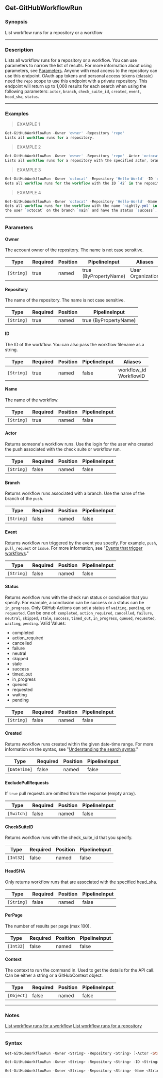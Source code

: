 Get-GitHubWorkflowRun
---------------------

### Synopsis
List workflow runs for a repository or a workflow

---

### Description

Lists all workflow runs for a repository or a workflow. You can use parameters to narrow the list of results. For more information about using
parameters, see [Parameters](https://docs.github.com/rest/guides/getting-started-with-the-rest-api#parameters).
Anyone with read access to the repository can use this endpoint.
OAuth app tokens and personal access tokens (classic) need the `repo` scope to use this endpoint with a private repository.
This endpoint will return up to 1,000 results for each search when using the following parameters: `actor`, `branch`, `check_suite_id`, `created`,
`event`, `head_sha`, `status`.

---

### Examples
> EXAMPLE 1

```PowerShell
Get-GitHubWorkflowRun -Owner 'owner' -Repository 'repo'
Lists all workflow runs for a repository.
```
> EXAMPLE 2

```PowerShell
Get-GitHubWorkflowRun -Owner 'owner' -Repository 'repo' -Actor 'octocat' -Branch 'main' -Event 'push' -Status 'success'
Lists all workflow runs for a repository with the specified actor, branch, event, and status.
```
> EXAMPLE 3

```PowerShell
Get-GitHubWorkflowRun -Owner 'octocat' -Repository 'Hello-World' -ID '42'
Gets all workflow runs for the workflow with the ID `42` in the repository `Hello-World` owned by `octocat`.
```
> EXAMPLE 4

```PowerShell
Get-GitHubWorkflowRun -Owner 'octocat' -Repository 'Hello-World' -Name 'nightly.yml' -Actor 'octocat' -Branch 'main' -Event 'push' -Status 'success'
Gets all workflow runs for the workflow with the name `nightly.yml` in the repository `Hello-World` owned by `octocat` that were triggered by
the user `octocat` on the branch `main` and have the status `success`.
```

---

### Parameters
#### **Owner**
The account owner of the repository. The name is not case sensitive.

|Type      |Required|Position|PipelineInput        |Aliases              |
|----------|--------|--------|---------------------|---------------------|
|`[String]`|true    |named   |true (ByPropertyName)|User<br/>Organization|

#### **Repository**
The name of the repository. The name is not case sensitive.

|Type      |Required|Position|PipelineInput        |
|----------|--------|--------|---------------------|
|`[String]`|true    |named   |true (ByPropertyName)|

#### **ID**
The ID of the workflow. You can also pass the workflow filename as a string.

|Type      |Required|Position|PipelineInput|Aliases                   |
|----------|--------|--------|-------------|--------------------------|
|`[String]`|true    |named   |false        |workflow_id<br/>WorkflowID|

#### **Name**
The name of the workflow.

|Type      |Required|Position|PipelineInput|
|----------|--------|--------|-------------|
|`[String]`|true    |named   |false        |

#### **Actor**
Returns someone's workflow runs. Use the login for the user who created the push associated with the check suite or workflow run.

|Type      |Required|Position|PipelineInput|
|----------|--------|--------|-------------|
|`[String]`|false   |named   |false        |

#### **Branch**
Returns workflow runs associated with a branch. Use the name of the branch of the `push`.

|Type      |Required|Position|PipelineInput|
|----------|--------|--------|-------------|
|`[String]`|false   |named   |false        |

#### **Event**
Returns workflow run triggered by the event you specify. For example, `push`, `pull_request` or `issue`. For more information, see
"[Events that trigger workflows](https://docs.github.com/actions/automating-your-workflow-with-github-actions/events-that-trigger-workflows)."

|Type      |Required|Position|PipelineInput|
|----------|--------|--------|-------------|
|`[String]`|false   |named   |false        |

#### **Status**
Returns workflow runs with the check run status or conclusion that you specify. For example, a conclusion can be success or a status can be
`in_progress`. Only GitHub Actions can set a status of `waiting`, `pending`, or `requested`.
Can be one of: `completed`, `action_required`, `cancelled`, `failure`, `neutral`, `skipped`, `stale`, `success`, `timed_out`, `in_progress`,
`queued`, `requested`, `waiting`, `pending`.
Valid Values:

* completed
* action_required
* cancelled
* failure
* neutral
* skipped
* stale
* success
* timed_out
* in_progress
* queued
* requested
* waiting
* pending

|Type      |Required|Position|PipelineInput|
|----------|--------|--------|-------------|
|`[String]`|false   |named   |false        |

#### **Created**
Returns workflow runs created within the given date-time range. For more information on the syntax, see
"[Understanding the search syntax](https://docs.github.com/search-github/getting-started-with-searching-on-github/understanding-the-search-syntax#query-for-dates)."

|Type        |Required|Position|PipelineInput|
|------------|--------|--------|-------------|
|`[DateTime]`|false   |named   |false        |

#### **ExcludePullRequests**
If `true` pull requests are omitted from the response (empty array).

|Type      |Required|Position|PipelineInput|
|----------|--------|--------|-------------|
|`[Switch]`|false   |named   |false        |

#### **CheckSuiteID**
Returns workflow runs with the check_suite_id that you specify.

|Type     |Required|Position|PipelineInput|
|---------|--------|--------|-------------|
|`[Int32]`|false   |named   |false        |

#### **HeadSHA**
Only returns workflow runs that are associated with the specified head_sha.

|Type      |Required|Position|PipelineInput|
|----------|--------|--------|-------------|
|`[String]`|false   |named   |false        |

#### **PerPage**
The number of results per page (max 100).

|Type     |Required|Position|PipelineInput|
|---------|--------|--------|-------------|
|`[Int32]`|false   |named   |false        |

#### **Context**
The context to run the command in. Used to get the details for the API call.
Can be either a string or a GitHubContext object.

|Type      |Required|Position|PipelineInput|
|----------|--------|--------|-------------|
|`[Object]`|false   |named   |false        |

---

### Notes
[List workflow runs for a workflow](https://docs.github.com/rest/actions/workflow-runs?apiVersion=2022-11-28#list-workflow-runs-for-a-workflow)
[List workflow runs for a repository](https://docs.github.com/rest/actions/workflow-runs?apiVersion=2022-11-28#list-workflow-runs-for-a-repository)

---

### Syntax
```PowerShell
Get-GitHubWorkflowRun -Owner <String> -Repository <String> [-Actor <String>] [-Branch <String>] [-Event <String>] [-Status <String>] [-Created <DateTime>] [-ExcludePullRequests] [-CheckSuiteID <Int32>] [-HeadSHA <String>] [-PerPage <Int32>] [-Context <Object>] [<CommonParameters>]
```
```PowerShell
Get-GitHubWorkflowRun -Owner <String> -Repository <String> -ID <String> [-Actor <String>] [-Branch <String>] [-Event <String>] [-Status <String>] [-Created <DateTime>] [-ExcludePullRequests] [-CheckSuiteID <Int32>] [-HeadSHA <String>] [-PerPage <Int32>] [-Context <Object>] [<CommonParameters>]
```
```PowerShell
Get-GitHubWorkflowRun -Owner <String> -Repository <String> -Name <String> [-Actor <String>] [-Branch <String>] [-Event <String>] [-Status <String>] [-Created <DateTime>] [-ExcludePullRequests] [-CheckSuiteID <Int32>] [-HeadSHA <String>] [-PerPage <Int32>] [-Context <Object>] [<CommonParameters>]
```
